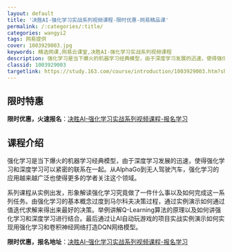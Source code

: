 ```yaml
---
layout: default
title: '决胜AI-强化学习实战系列视频课程-限时优惠-网易精品课'
permalink: /:categories/:title/
categories: wangyi2
tags: 网易提供
cover: 1003929003.jpg
keywords: 精选网课,网易云课堂,决胜AI-强化学习实战系列视频课程
description: 强化学习是当下爆火的机器学习经典模型，由于深度学习发展的迅速，使得强化学习和深度学习可以紧密的联系在一起。从AlphaG
classid: 1003929003
targetlink: https://study.163.com/course/introduction/1003929003.htm?share=1&shareId=1025206652&utm_campaign=share&utm_medium=iphoneShare&utm_source=&utm_u=1025206652
---
```


## 限时特惠

**限时优惠，火速报名**：[决胜AI-强化学习实战系列视频课程-报名学习](https://study.163.com/course/introduction/1003929003.htm?share=1&shareId=1025206652&utm_campaign=share&utm_medium=iphoneShare&utm_source=&utm_u=1025206652)

## 课程介绍

强化学习是当下爆火的机器学习经典模型，由于深度学习发展的迅速，使得强化学习和深度学习可以紧密的联系在一起。从AlphaGo到无人驾驶汽车，强化学习的应用越来越广泛也使得更多的学者关注这个领域。

系列课程从实例出发，形象解读强化学习究竟做了一件什么事以及如何完成这一系列任务。由强化学习的基本概念过度到马尔科夫决策过程，通过实例演示如何通过值迭代求解来得出来最好的决策。举例讲解Q-Learning算法的原理以及如何讲强化学习和深度学习进行结合。最后通过让AI自动玩游戏的项目实战实例演示如何实现用强化学习和卷积神经网络打造DQN网络模型。

**限时优惠，报名地址**：[决胜AI-强化学习实战系列视频课程-报名学习](https://study.163.com/course/introduction/1003929003.htm?share=1&shareId=1025206652&utm_campaign=share&utm_medium=iphoneShare&utm_source=&utm_u=1025206652)

